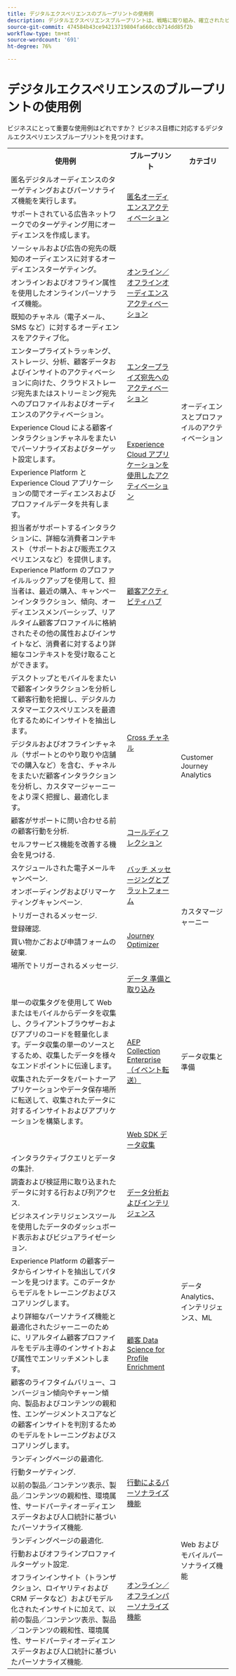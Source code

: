 ```yaml
---
title: デジタルエクスペリエンスのブループリントの使用例
description: デジタルエクスペリエンスブループリントは、戦略に取り組み、確立されたビジネス上の問題を解決するための反復可能な実装です。価値実現までの時間を短縮し、成功への近道となります。
source-git-commit: 474584b43ce94213719804fa660ccb714dd85f2b
workflow-type: tm+mt
source-wordcount: '691'
ht-degree: 76%

---
```



# デジタルエクスペリエンスのブループリントの使用例

ビジネスにとって重要な使用例はどれですか？ ビジネス目標に対応するデジタルエクスペリエンスブループリントを見つけます。

<table>

<tr>
  <th>使用例</th>
  <th>ブループリント</th>
  <th>カテゴリ</th>
 </tr>
 <tr>
  <td>匿名デジタルオーディエンスのターゲティングおよびパーソナライズ機能を実行します。</td>
  <td rowspan="2" border="1" valign="middle"><a
  href="https://experienceleague.adobe.com/docs/blueprints-learn/architecture/audience-activation/anonymous.html?lang=ja">匿名オーディエンスアクティベーション</a></td>
  <td rowspan="9" border="1" valign="middle">オーディエンスとプロファイルのアクティベーション</td>
 </tr>
 <tr>
  <td>サポートされている広告ネットワークでのターゲティング用にオーディエンスを作成します。</td>
 </tr>
 <tr>
  <td>ソーシャルおよび広告の宛先の既知のオーディエンスに対するオーディエンスターゲティング。</td>
  <td rowspan="3" border="1" valign="middle"><a
  href="https://experienceleague.adobe.com/docs/blueprints-learn/architecture/audience-activation/online-offline.html?lang=ja">オンライン／オフラインオーディエンスアクティベーション</a></td>
 </tr>
 <tr>
  <td>オンラインおよびオフライン属性を使用したオンラインパーソナライズ機能。</td>
 </tr>
 <tr>
  <td>既知のチャネル（電子メール、SMS など）に対するオーディエンスをアクティブ化。</td>
 </tr>
 <tr>
  <td>エンタープライズトラッキング、ストレージ、分析、顧客データおよびインサイトのアクティベーションに向けた、クラウドストレージ宛先またはストリーミング宛先へのプロファイルおよびオーディエンスのアクティベーション。</td>
  <td><a
  href="https://experienceleague.adobe.com/docs/blueprints-learn/architecture/audience-activation/enterprise-destinations.html?lang=en">エンタープライズ宛先へのアクティベーション</a></td>
 </tr>
 <tr>
  <td>Experience Cloud による顧客インタラクションチャネルをまたいでパーソナライズおよびターゲット設定します。</td>
  <td rowspan="2" border="1" valign="middle"><a
  href="https://experienceleague.adobe.com/docs/blueprints-learn/architecture/audience-activation/platform-and-applications.html?lang=en">Experience Cloud アプリケーションを使用したアクティベーション</a></td>
 </tr>
 <tr>
  <td>Experience Platform と Experience Cloud アプリケーションの間でオーディエンスおよびプロファイルデータを共有します。</td>
 </tr>
 <tr>
  <td>担当者がサポートするインタラクションに、詳細な消費者コンテキスト（サポートおよび販売エクスペリエンスなど）を提供します。Experience Platform のプロファイルルックアップを使用して、担当者は、最近の購入、キャンペーンインタラクション、傾向、オーディエンスメンバーシップ、リアルタイム顧客プロファイルに格納されたその他の属性およびインサイトなど、消費者に対するより詳細なコンテキストを受け取ることができます。</td>
  <td><a
  href="https://experienceleague.adobe.com/docs/blueprints-learn/architecture/audience-activation/customer-activity.html?lang=en">顧客アクティビティハブ</a></td>
 </tr>
 <tr>
  <td>デスクトップとモバイルをまたいで顧客インタラクションを分析して顧客行動を把握し、デジタルカスタマーエクスペリエンスを最適化するためにインサイトを抽出します。</td>
  <td rowspan="2" border="1" valign="middle"><a
  href="https://experienceleague.adobe.com/docs/blueprints-learn/architecture/customer-journey-analytics/digital-behavioral-data-consolidation.html?lang=en">Cross
  チャネル</a></td>
  <td rowspan="4" border="1" valign="middle">Customer Journey Analytics</td>
 </tr>
 <tr>
  <td>デジタルおよびオフラインチャネル（サポートとのやり取りや店舗での購入など）を含む、チャネルをまたいだ顧客インタラクションを分析し、カスタマージャーニーをより深く把握し、最適化します。</td>
 </tr>
 <tr>
  <td>顧客がサポートに問い合わせる前の顧客行動を分析.</td>
  <td rowspan="2" border="1" valign="middle"><a
  href="https://experienceleague.adobe.com/docs/blueprints-learn/architecture/customer-journey-analytics/call-deflect.html?lang=en">コールディフレクション</a></td>
 </tr>
 <tr>
  <td>セルフサービス機能を改善する機会を見つける.</td>
 </tr>
 <tr>
  <td>スケジュールされた電子メールキャンペーン.</td>
  <td rowspan="2" border="1" valign="middle"><a
  href="https://experienceleague.adobe.com/docs/blueprints-learn/architecture/customer-journeys/batch-messaging.html?lang=en">バッチ
  メッセージングとプラットフォーム</a></td>
  <td rowspan="6" border="1" valign="middle">カスタマージャーニー</td>
 </tr>
 <tr>
  <td>オンボーディングおよびリマーケティングキャンペーン.</td>
 </tr>
 <tr>
  <td>トリガーされるメッセージ.</td>
  <td rowspan="4" border="1" valign="middle"><a
  href="https://experienceleague.adobe.com/docs/blueprints-learn/architecture/customer-journeys/journey-optimizer.html?lang=en">Journey Optimizer</a></td>
 </tr>
 <tr>
  <td>登録確認.</td>
 </tr>
 <tr>
  <td>買い物かごおよび申請フォームの破棄.</td>
 </tr>
 <tr>
  <td>場所でトリガーされるメッセージ.</td>
 </tr>
 <tr>
  <td></td>
  <td><a
  href="https://experienceleague.adobe.com/docs/blueprints-learn/architecture/data-ingestion/ingestion.html?lang=en">データ
  準備と取り込み</a></td>
  <td rowspan="4" border="1" valign="middle">データ収集と準備</td>
 </tr>
 <tr>
  <td>単一の収集タグを使用して Web またはモバイルからデータを収集し、クライアントブラウザーおよびアプリのコードを軽量化します。データ収集の単一のソースとするため、収集したデータを様々なエンドポイントに伝達します。</td>
  <td rowspan="2" border="1" valign="middle"><a
  href="https://experienceleague.adobe.com/docs/blueprints-learn/architecture/data-ingestion/server-side-collection.html?lang=en">AEP
  Collection Enterprise （イベント転送）</a></td>
 </tr>
 <tr>
  <td>収集されたデータをパートナーアプリケーションやデータ保存場所に転送して、収集されたデータに対するインサイトおよびアプリケーションを構築します。</td>
 </tr>
 <tr>
  <td></td>
  <td><a
  href="https://experienceleague.adobe.com/docs/blueprints-learn/architecture/data-ingestion/websdk.html?lang=en">Web SDK
  データ収集</a></td>
 </tr>
 <tr>
  <td>インタラクティブクエリとデータの集計.</td>
  <td rowspan="3" border="1" valign="middle"><a
  href="https://experienceleague.adobe.com/docs/blueprints-learn/architecture/data-exploration/analysis.html?lang=en">データ分析およびインテリジェンス</a></td>
  <td rowspan="6" border="1" valign="middle">データ
  Analytics、インテリジェンス、ML</td>
 </tr>
 <tr>
  <td>調査および検証用に取り込まれたデータに対する行および列アクセス.</td>
 </tr>
 <tr>
  <td>ビジネスインテリジェンスツールを使用したデータのダッシュボード表示およびビジュアライゼーション.</td>
 </tr>
 <tr>
  <td>Experience Platform の顧客データからインサイトを抽出してパターンを見つけます。このデータからモデルをトレーニングおよびスコアリングします。</td>
  <td rowspan="3" border="1" valign="middle"><a
  href="https://experienceleague.adobe.com/docs/blueprints-learn/architecture/data-exploration/data-science.html?lang=en">顧客
  Data Science for Profile Enrichment</a></td>
 </tr>
 <tr>
  <td>より詳細なパーソナライズ機能と最適化されたジャーニーのために、リアルタイム顧客プロファイルをモデル主導のインサイトおよび属性でエンリッチメントします。</td>
 </tr>
 <tr>
  <td>顧客のライフタイムバリュー、コンバージョン傾向やチャーン傾向、製品およびコンテンツの親和性、エンゲージメントスコアなどの顧客インサイトを判別するためのモデルをトレーニングおよびスコアリングします。</td>
 </tr>
 <tr>
  <td>ランディングページの最適化.</td>
  <td rowspan="3" border="1" valign="middle"><a
  href="https://experienceleague.adobe.com/docs/blueprints-learn/architecture/web-personalization/behavioral.html?lang=en">行動によるパーソナライズ機能</a></td>
  <td rowspan="6" border="1" valign="middle">Web およびモバイルパーソナライズ機能 </td>
 </tr>
 <tr>
  <td>行動ターゲティング.</td>
 </tr>
 <tr>
  <td>以前の製品／コンテンツ表示、製品／コンテンツの親和性、環境属性、サードパーティオーディエンスデータおよび人口統計に基づいたパーソナライズ機能.</td>
 </tr>
 <tr>
  <td>ランディングページの最適化.</td>
  <td rowspan="3" border="1" valign="middle"><a
  href="https://experienceleague.adobe.com/docs/blueprints-learn/architecture/web-personalization/online-offline.html?lang=en">オンライン／オフラインパーソナライズ機能</a></td>
 </tr>
 <tr>
  <td>行動およびオフラインプロファイルターゲット設定.</td>
 </tr>
 <tr>
  <td>オフラインインサイト（トランザクション、ロイヤリティおよび CRM データなど）およびモデル化されたインサイトに加えて、以前の製品／コンテンツ表示、製品／コンテンツの親和性、環境属性、サードパーティオーディエンスデータおよび人口統計に基づいたパーソナライズ機能.</td>
 </tr>
</table>